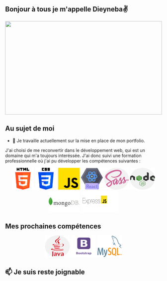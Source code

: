 ## Bonjour à tous je m'appelle Dieyneba✌️


<img src="https://user-images.githubusercontent.com/94062526/216990094-bca769b2-3dd1-45b1-acdf-c62939ddc522.jpg" width="100%" height="300px" objectif-fit="cover" />


## Au sujet de moi 

- 🔭 Je travaille actuellement sur la mise en place de mon portfolio.

<p>J'ai choisi de me reconvertir dans le développement web, qui est un domaine qui m'a toujours interéssée. J'ai donc suivi une formation  professionnelle où j'ai pu développer les compétences suivantes :<p/>



<p align="center">
<img src="https://github.com/dieynebafofana/dieynebafofana/blob/main/html-5%20(1).png" width="70px" height="70px" border-radius="25px"/>  <img src="https://github.com/dieynebafofana/dieynebafofana/blob/main/css-3.png" width="70px" height="70px" />  <img src="https://github.com/dieynebafofana/dieynebafofana/blob/main/js.png" width="70px" height="70px" /> 
  <img src="https://github.com/dieynebafofana/dieynebafofana/blob/main/react%20(1).png" width="70px" height="70px" />  <img src="https://github.com/dieynebafofana/dieynebafofana/blob/main/sass.png" width="80px" height="70px" objectif-fit="cover"/>  <img src="https://github.com/dieynebafofana/dieynebafofana/blob/main/nodejs.png"  width="80px" height="70px" objectif-fit="cover"/>  <img src="https://github.com/dieynebafofana/dieynebafofana/blob/main/MongoDB-Logo.png"  width="100px" height="70px" objectif-fit="cover"/>
 <img src="https://github.com/dieynebafofana/dieynebafofana/blob/main/express-logo-397x180.png" width="120px" height="70px" />
<p/>


## Mes prochaines compétences 
<p align="center">
<img src="https://github.com/dieynebafofana/dieynebafofana/blob/main/java.png" width="80px" height="70px" />  <img src="https://github.com/dieynebafofana/dieynebafofana/blob/main/bootstrapIcon.png" width="80px" height="70px" /> <img src="https://github.com/dieynebafofana/dieynebafofana/blob/main/logo-mysql.png" width="80px" height="70px" />
<p/>




## 📫 Je suis reste joignable

